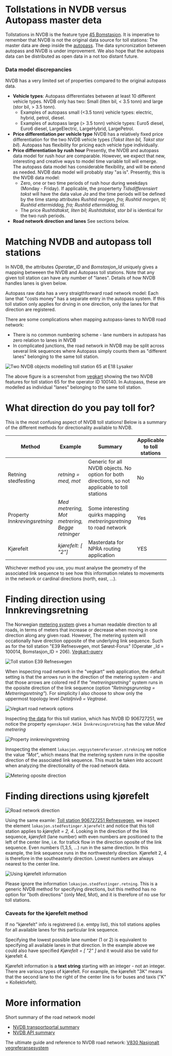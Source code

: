 # Tollstations in NVDB versus Autopass master deta

Tollstations in NVDB is the feature type [45 Bomstasjon](https://datakatalogen.atlas.vegvesen.no/#/45/Bomstasjon). It is imperative to remember that NVDB is not the original data source for toll stations: The master data are deep inside the [autopass](https://www.autopass.no/en/). The data syncronization between autopass and NVDB is under improvement. We also hope that the autopass data can be distributed as open data in a not too distant future. 

### Data model discrepancies

NVDB  has a very limited set of properties compared to the original autopass data. 
  * **Vehicle types**: Autopass differentiates between at least 10 different vehicle types. NVDB only has two: Small (liten bil, < 3.5 tonn) and large (stor bil, > 3.5 tonn). 
    * Examples of autopass small (<3.5 tonn) vehicle types: electric, hybrid, petrol, diesel. 
    * Examples of autopass large (> 3.5 tonn) vehicle types: Euro5 diesel, Euro6 diesel, LargeElectric, LargeHybrid, LargePetrol. 
  * **Price differentiation per vehicle type** NVDB has a relatively fixed price differentiation for the two NVDB vehicle types (_Takst liten bil, Takst stor bil_). Autopass has flexibility for pricing each vehicle type individually. 
  * **Price differentiation by rush hour** Presently, the NVDB and autopass data model for rush hour are comparable. However, we expect that new, interesting and creative ways to model time variable toll will emerge. The autopass data model has considerable flexibility, and will be extend as needed. NVDB data model will probably stay "as is". Presently, this is the NVDB data model: 
    * Zero, one or two time periods of rush hour during weekdays (Monday - Friday). If applicable, the properterty _Tidsdifferensiert takst_ will have the data value _Ja_ and the time periods will be defined by the time stamp attributes _Rushtid morgen, fra; Rushtid morgen, til; Rushtid ettermiddag, fra; Rushtid ettermiddag, til_. 
    * The price _Rushtidtakst, liten bil; Rushtidtakst, stor bil_ is identical for the two rush periods. 
  * **Road network direction and lanes** See sections below.  

# Matching NVDB and autopass toll stations

In NVDB, the attributes _Operatør_ID_ and _Bomstasjon_Id_ uniquely gives a mapping betweeen the NVDB and Autopass toll stations. Note that any given toll station can have any number of "lanes". Details of how NVDB handles lanes is given below. 

Autopass raw data has a very straigthforward road network model: Each lane that "costs money" has a separate entry in the autopass system. If this toll station only applies for drving in one direction, only the lanes for that direction are registered. 

There are some complications when mapping autopass-lanes to NVDB road network: 
  * There is no common numbering scheme - lane numbers in autopass has zero relation to lanes in NVDB
  * In complicated junctions, the road network in NVDB may be split across several link sequences where Autopass simply counts them as "different lanes" belonging to the same toll station. 

![Two NVDB objects modelling toll station 65 at E18 Lysaker](./pics/tollstationLysakerE18.png)

The above figure is a screenshot from [vegkart](https://vegkart.atlas.vegvesen.no/#kartlag:topo4/@255609,6649442,17/hva:!(id~45)~/valgt:209148812:45) showing the two NVDB features for toll station 65 for the operator ID 100140. In Autopass, these are modelled as individual "lanes" belonging to the same toll station. 

# What direction do you pay toll for? 

This is the most confusing aspect of NVDB toll stations! Below is a summary of the different methods for directionality available to NVDB. 

| Method | Example |  Summary  | Applicable to toll stations |
|---|---|---|---|
| Retning stedfesting | _retning = med, mot_ | Generic for all NVDB objects. No option for both directions, so not applicable to toll stations | No |
| Property _Innkrevingsretning_ | _Med metrering, Mot metrering, Begge retninger_ | Some interesting quirks mapping _metreringsretning_ to road network | Yes | 
| Kjørefelt  | _kjørefelt: [ "2"]_  | Masterdata for NPRA routing application  | YES | 

Whichever method you use, you must analyse the geometry of the associated link sequence to see how this information relates to movements in the network or cardinal directions (north, east, ...). 

# Finding direction using Innkrevingsretning 

The Norwegian [metering system](https://nvdbtransportportal.vegdata.no/konsept4_roadreference.html) gives a human readable direction to all roads, in terms of meters that increase or decrease when moving in one direction along any given road. However, The metering system will occationally have direction opposite of the underlying link sequence. Such as for the toll station "E39 Refnesvegen, mot Sørøst-Forus" (Operatør _Id = 100014, Bomstasjon_ID = 206). [Vegkart-query](https://vegkart.atlas.vegvesen.no/#kartlag:geodata/@-34593,6566833,16/hva:!(id~45)~/hvor:(vegsystemreferanse~!E39)~/vegnett:metrering~+(typeveg~!kanalisertVeg~enkelBilveg~rampe~rundkj%C3%B8ring~bilferje~gatetun~~detaljniva~!VT)~/valgt:906727251:45)

![Toll station E39 Refnesvegen](./pics/tollstationE39Refsnesvegen.png)

When inspecting road network in the "vegkart" web application, the default setting is that the arrows run in the direction of the metering system - and that those arrows are colored red if the _"metreringsretning"_ system runs in the opoisite direction of the link sequence (option _"Retningsgrunnlag = Metreringsretning"_). For simplicity I also choose to show only the uppermost topology level _Detaljnivå = Vegtrasé_.  

![Vegkart road network options](./pics/tollStation_showRoadNetworkOptions.png)


Inspecting [the data](https://nvdbapiles-v3.atlas.vegvesen.no/vegobjekter/45/906727251/9.json) for this toll statiion, which has NVDB ID 906727251, we notice the property `egenskaper.9414 Innkrevingsretning` has the value _Med metrering_ 

![Property innkrevingsretning](./pics/tollStation_MedMetreringEgenskap.png)

Innspecting the element `lokasjon.vegsystemreferanser.strekning` we notice the value _"Mot"_, which means that the metering system runs in the opositie direction of the associated link sequence. This must be taken into account when analyzing the directionality of the road network data. 

![Metering oposite direction](./pics/tollStationMeteringOpositeInfo.png)


# Finding directions using kjørefelt

![Road network direction](./pics/tollStationLinkSequenceDirection.png)

Using the same examle: [Toll station 906727251 Refnesvegen](https://nvdbapiles-v3.atlas.vegvesen.no/vegobjekter/45/906727251/9.json), we inspect the element `lokasjon.stedfestinger.kjørefelt` and notice that this toll station applies to _kjørefelt = 2, 4_. Looking in the direction of the link sequence, _kjørefelt_ (lane number) with even numbers are positioned to the left of the center line, i.e. for trafick flow in the direction oposite of the link sequence. Even numbers (1,3,5, ...) run in the same direction. In this example, the link sequence runs in the northwesterly direction. Kjørefelt 2, 4 is therefore in the southeasterly direction.  Lowest numbers are always nearest to the center line. 

![Using kjørefelt information](./pics/tollstationFeltstedfesting.png)

Please ignore the information `lokasjon.stedfestinger.retning`. This is a generic NVDB method for specifying directions, but this method has no option for "both directions" (only Med, Mot), and it is therefore of no use for toll stations. 

### Caveats for the kjørefelt method

If no "kjørefelt" info is registrered (i.e. emtpy list), this toll stations applies for all available lanes for this particular link sequence. 

Specifying the lowest possible lane number (1 or 2) is equivalent to specifying all available lanes in that direction. In the example above we could also have specified _Kjørefelt = [ "2" ]_ and it would also be valid for kjørefelt 4. 

Kjørefelt information is a **text string** starting with an integer - not an integer. There are various types of kjørefelt. For example, the kjørefelt  "3K" means that the second lane to the right of the center line is for buses and taxis ("K" = Kollektivfelt). 

# More information 

Short summary of the road network model 
  * [NVDB transportportal summary](https://nvdbtransportportal.vegdata.no/konsept5_network.html)
  * [NVDB API summary](https://nvdbapiles-v3.atlas.vegvesen.no/dokumentasjon/#retning-p%C3%A5-vegsystemreferanse)

The ultimate guide and reference to NVDB road network: [V830 Nasjonalt vegreferansesystem](https://www.vegvesen.no/globalassets/fag/handboker/hb-v830-nasjonalt-vegreferansesystem.pdf )